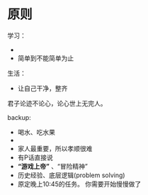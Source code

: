 # 原则

学习：

+ 
+ 简单到不能简单为止



生活：

+ 让自己干净，整齐





君子论迹不论心，论心世上无完人。



























backup:

+ 喝水、吃水果
+ 
+ 家人最重要，所以孝顺很难
+ 有P话直接说
+ **“游戏上帝”** 、“冒险精神”
+ 历史经验、底层逻辑(problem solving)
+ 原定晚上10:45的任务。 你需要开始慢慢做了

